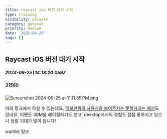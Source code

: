 ```yaml
---
title: raycast ios 버전 대기 시작
type: training
visibility: private
category: general
priority: medium
date: '2025-04-29'
tags: []
---
```

## Raycast iOS 버전 대기 시작
##### 2024-09-25T14:18:20.059Z
##### 31560

<img src="https://media.disquiet.io/images/makerlog/106b60db526bcf5c3ba7da25b8b40122bbf0a8d62763fc0135fe533e59a8a3d5?w=1200" alt="Screenshot 2024-09-25 at 11.11.55 PM.png" title="Screenshot 2024-09-25 at 11.11.55 PM.png"><p>아래 링크에서 하실 수 있는데요. <a target="_blank" rel="noopener noreferrer nofollow" class="text-blue-500 hover:text-blue-300 no-underline text-blue-500 hover:text-blue-300 no-underline" href="https://9to5mac.com/2024/09/25/raycast-is-coming-to-the-iphone-but-dont-expect-a-mac-like-experience/">맥북만큼의 사용성을 보여주지는 못할거라는 예상</a>도 있네요. 어쨌든 30M을 레이징하기도 했고, desktop에서의 경험도 점점 좋아지고 있으니 정말 기대가 많이 됩니다! </p><p></p><p>waitlist 링크</p><div class="bookmark" data="{&quot;metadata&quot;:{&quot;title&quot;:&quot;Raycast for iOS&quot;,&quot;description&quot;:&quot;Raycast for iOS is currently in early Alpha. Join the Waitlist to be one of the first to join the TestFlight.&quot;,&quot;language&quot;:&quot;en&quot;,&quot;type&quot;:&quot;website&quot;,&quot;url&quot;:&quot;https://www.raycast.com/ios&quot;,&quot;provider&quot;:&quot;raycast&quot;,&quot;twitter&quot;:&quot;@raycastapp&quot;,&quot;image&quot;:&quot;https://www.raycast.com/_next/static/media/og.d7299504.png&quot;,&quot;icon&quot;:&quot;https://www.raycast.com/favicon-production.png&quot;}}"></div>
